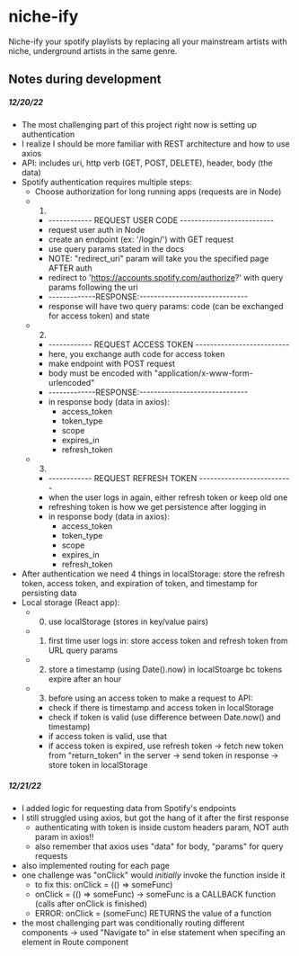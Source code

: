 # niche-ify
Niche-ify your spotify playlists by replacing all your mainstream artists with niche, underground artists in the same genre.

## Notes during development

##### 12/20/22
- The most challenging part of this project right now is setting up authentication
- I realize I should be more familiar with REST architecture and how to use axios
- API: includes uri, http verb (GET, POST, DELETE), header, body (the data)
- Spotify authentication requires multiple steps:
    - Choose authorization for long running apps (requests are in Node)
    - 1) 
        - ------------ REQUEST USER CODE  --------------------------
        - request user auth in Node
        - create an endpoint (ex: '/login/') with GET request
        - use query params stated in the docs
        - NOTE: "redirect_uri" param will take you the specified page AFTER auth
        - redirect to 'https://accounts.spotify.com/authorize?' with query params following the uri
        - -------------RESPONSE:------------------------------
        - response will have two query params: code (can be exchanged for access token) and state
    - 2) 
        - ------------ REQUEST ACCESS TOKEN --------------------------
        - here, you exchange auth code for access token
        - make endpoint with POST request
        - body must be encoded with "application/x-www-form-urlencoded"
        - -------------RESPONSE:------------------------------
        - in response body (data in axios): 
            - access_token
            - token_type
            - scope
            - expires_in
            - refresh_token
    - 3) 
        - ------------ REQUEST REFRESH TOKEN -------------------------- 
        - when the user logs in again, either refresh token or keep old one
        - refreshing token is how we get persistence after logging in
        - in response body (data in axios): 
            - access_token
            - token_type
            - scope
            - expires_in
            - refresh_token
- After authentication we need 4 things in localStorage: store the refresh token, access token, and expiration of token, and timestamp for persisting data
- Local storage (React app):
    - 0) use localStorage (stores in key/value pairs)
    - 1) first time user logs in: store access token and refresh token from URL query params
    - 2) store a timestamp (using Date().now) in localStoarge bc tokens expire after an hour
    - 3) before using an access token to make a request to API:
        - check if there is timestamp and access token in localStorage
        - check if token is valid (use difference between Date.now() and timestamp)
        - if access token is valid, use that
        - if access token is expired, use refresh token -> fetch new token from "return_token" in the server -> send token in response -> store token in localStorage

##### 12/21/22
- I added logic for requesting data from Spotify's endpoints
- I still struggled using axios, but got the hang of it after the first response
    - authenticating with token is inside custom headers param, NOT auth param in axios!!
    - also remember that axios uses "data" for body, "params" for query requests 
- also implemented routing for each page
- one challenge was "onClick" would *initially* invoke the function inside it
    - to fix this: onClick = (() => someFunc)
    - onClick = (() => someFunc) -> someFunc is a CALLBACK function (calls after onClick is finished)
    - ERROR: onClick = (someFunc) RETURNS the value of a function
- the most challenging part was conditionally routing different components -> used "Navigate to" in else statement when specifing an element in Route component


